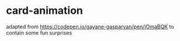 # card-animation

adapted from https://codepen.io/gayane-gasparyan/pen/jOmaBQK to contain some fun surprises
